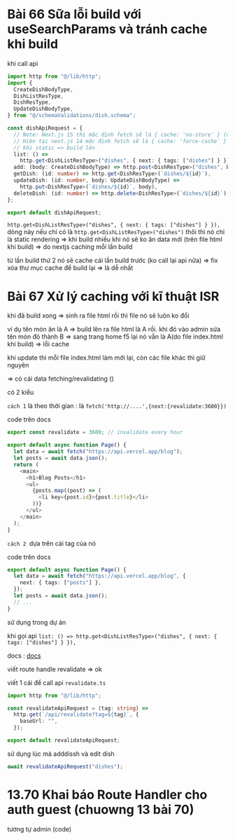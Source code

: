 # Bài 66 Sữa lỗi build với useSearchParams và tránh cache khi build

khi call api

```ts
import http from "@/lib/http";
import {
  CreateDishBodyType,
  DishListResType,
  DishResType,
  UpdateDishBodyType,
} from "@/schemaValidations/dish.schema";

const dishApiRequest = {
  // Note: Next.js 15 thì mặc định fetch sẽ là { cache: 'no-store' } (dynamic rendering page)
  // Hiện tại next.js 14 mặc định fetch sẽ là { cache: 'force-cache' } nghĩa là cache (static rendering page) => mặc định nó là cache
  // khi static => build lên
  list: () =>
    http.get<DishListResType>("dishes", { next: { tags: ["dishes"] } }),
  add: (body: CreateDishBodyType) => http.post<DishResType>("dishes", body),
  getDish: (id: number) => http.get<DishResType>(`dishes/${id}`),
  updateDish: (id: number, body: UpdateDishBodyType) =>
    http.put<DishResType>(`dishes/${id}`, body),
  deleteDish: (id: number) => http.delete<DishResType>(`dishes/${id}`),
};

export default dishApiRequest;
```

`http.get<DishListResType>("dishes", { next: { tags: ["dishes"] } }),` dòng này nếu chỉ có là `http.get<DishListResType>("dishes")` thôi thì nó chỉ là static rendering => khi build nhiều khi nó sẽ ko ăn data mới (trên file html khi build) => do nextjs caching mỗi lần build

từ lần build thứ 2 nó sẽ cache cái lần build trước (ko call lại api nữa) => fix xóa thư mục cache để build lại => là dễ nhất

# Bài 67 Xử lý caching với kĩ thuật ISR

khi đã build xong => sinh ra file html rồi thì file nó sẽ luôn ko đổi

ví dụ tên món ăn là A => build lên ra file html là A rồi. khi đó vào admin sửa tên món đó thành B => sang trang home f5 lại nó vẫn là A(do file index.html khi build) => lỗi cache

khi update thì mỗi file index.html làm mới lại, còn các file khác thì giữ nguyên

=> có cái data fetching/revalidating ()

có 2 kiểu

`cách 1` là theo thời gian : là `fetch('http://....',{next:{revalidate:3600}})`

code trên docs

```ts
export const revalidate = 3600; // invalidate every hour

export default async function Page() {
  let data = await fetch("https://api.vercel.app/blog");
  let posts = await data.json();
  return (
    <main>
      <h1>Blog Posts</h1>
      <ul>
        {posts.map((post) => (
          <li key={post.id}>{post.title}</li>
        ))}
      </ul>
    </main>
  );
}
```

`cách 2 `dựa trên cái tag của nó

code trên docs

```ts
export default async function Page() {
  let data = await fetch("https://api.vercel.app/blog", {
    next: { tags: ["posts"] },
  });
  let posts = await data.json();
  // ...
}
```

sử dụng trong dự án

khi gọi api
`list: () =>
    http.get<DishListResType>("dishes", { next: { tags: ["dishes"] } }),`

docs : [docs](https://nextjs.org/docs/app/api-reference/functions/revalidateTag)

viết route handle revalidate => ok

viết 1 cái để call api `revalidate.ts`

```ts
import http from "@/lib/http";

const revalidateApiRequest = (tag: string) =>
  http.get(`/api/revalidate?tag=${tag}`, {
    baseUrl: "",
  });

export default revalidateApiRequest;
```

sử dụng lúc mà adddissh và edit dish

```ts
await revalidateApiRequest("dishes");
```

# 13.70 Khai báo Route Handler cho auth guest (chuowng 13 bài 70)

tương tự admin (code)
